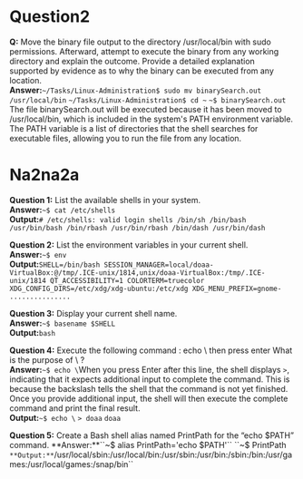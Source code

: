 # Question2
**Q:** Move the binary file output to the directory /usr/local/bin with sudo permissions. Afterward, attempt to execute the binary from any working directory and explain the outcome. Provide a detailed explanation supported by evidence as to why the binary can be executed from any location.  
**Answer:**``~/Tasks/Linux-Administration$ sudo mv binarySearch.out /usr/local/bin`` ``~/Tasks/Linux-Administration$ cd ~`` ``~$ binarySearch.out`` The file binarySearch.out will be executed because it has been moved to /usr/local/bin, which is included in the system's PATH environment variable. The PATH variable is a list of directories that the shell searches for executable files, allowing you to run the file from any location.

# Na2na2a
**Question 1:** List the available shells in your system.  
**Answer:**``~$ cat /etc/shells``  
**Output:**``# /etc/shells: valid login shells /bin/sh /bin/bash /usr/bin/bash /bin/rbash /usr/bin/rbash /bin/dash /usr/bin/dash``

**Question 2:** List the environment variables in your current shell.  
**Answer:**``~$ env``  
**Output:**``SHELL=/bin/bash SESSION_MANAGER=local/doaa-VirtualBox:@/tmp/.ICE-unix/1814,unix/doaa-VirtualBox:/tmp/.ICE-unix/1814 QT_ACCESSIBILITY=1 COLORTERM=truecolor XDG_CONFIG_DIRS=/etc/xdg/xdg-ubuntu:/etc/xdg XDG_MENU_PREFIX=gnome- ...............``

**Question 3:** Display your current shell name.  
**Answer:**``~$ basename $SHELL``  
**Output:**``bash``

**Question 4:** Execute the following command : echo \ then press enter What is the purpose of \ ?  
**Answer:**``~$ echo \``When you press Enter after this line, the shell displays ``>``, indicating that it expects additional input to complete the command. This is because the backslash tells the shell that the command is not yet finished. Once you provide additional input, the shell will then execute the complete command and print the final result.  
**Output:**``~$ echo \`` ``> doaa`` ``doaa`` 

**Question 5:** Create a Bash shell alias named PrintPath for the “echo $PATH” command.  
**Answer:**``~$ alias PrintPath='echo $PATH'`` ``~$ PrintPath`` **Output:**``/usr/local/sbin:/usr/local/bin:/usr/sbin:/usr/bin:/sbin:/bin:/usr/games:/usr/local/games:/snap/bin``


